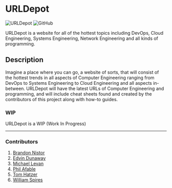 # URLDepot

![URLDepot](https://github.com/eddinn/urldepot/workflows/URLDepot/badge.svg) ![GitHub](https://img.shields.io/github/license/eddinn/urldepot)

URLDepot is a website for all of the hottest topics including DevOps, Cloud Engineering, Systems Engineering, Network Engineering and all kinds of programming.

## Description

Imagine a place where you can go, a website of sorts, that will consist of the hottest trends in all aspects of Computer Engineering ranging from DevOps to Systems Engineering to Cloud Engineering and all aspects in-between. URLDepot will have the latest URLs of Computer Engineering and programming, and will include cheat sheets found and created by the contributors of this project along with how-to guides.

### WIP

URLDepot is a WIP (Work In Progress)

---

### Contributors

1. [Brandon Nistor](https://github.com/minesskylineGTR)
2. [Edvin Dunaway](https://github.com/eddinn)
3. [Michael Levan](https://github.com/AdminTurnedDevOps)
4. [Phil Afable](https://github.com/pafable)
5. [Tom Hatzer](https://github.com/tomhatzer)
6. [William Spires](https://github.com/villChurch)
